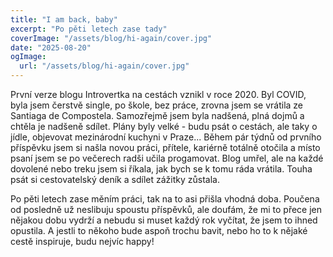 ```yaml
---
title: "I am back, baby"
excerpt: "Po pěti letech zase tady"
coverImage: "/assets/blog/hi-again/cover.jpg"
date: "2025-08-20"
ogImage:
  url: "/assets/blog/hi-again/cover.jpg"
---
```


První verze blogu Introvertka na cestách vznikl v roce 2020. Byl COVID, byla jsem čerstvě single, po škole, bez práce, zrovna jsem se vrátila ze Santiaga de Compostela. Samozřejmě jsem byla nadšená, plná dojmů a chtěla je nadšeně sdílet. Plány byly velké - budu psát o cestách, ale taky o jídle, objevovat mezinárodní kuchyni v Praze... Během pár týdnů od prvního příspěvku jsem si našla novou práci, přítele, kariérně totálně otočila a místo psaní jsem se po večerech radši učila progamovat. Blog umřel, ale na každé dovolené nebo treku jsem si říkala, jak bych se k tomu ráda vrátila. Touha psát si cestovatelský deník a sdílet zážitky zůstala.

Po pěti letech zase měním práci, tak na to asi přišla vhodná doba. Poučena od posledně už neslibuju spoustu příspěvků, ale doufám, že mi to přece jen nějakou dobu vydrží a nebudu si muset každý rok vyčítat, že jsem to ihned opustila. A jestli to někoho bude aspoň trochu bavit, nebo ho to k nějaké cestě inspiruje, budu nejvíc happy!
